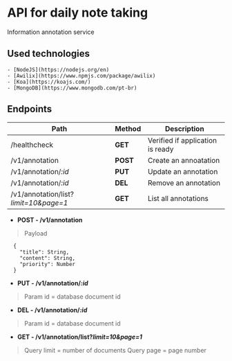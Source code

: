 # API for daily note taking

Information annotation service

## Used technologies
    - [NodeJS](https://nodejs.org/en)
    - [Awilix](https://www.npmjs.com/package/awilix)
    - [Koa](https://koajs.com/)
    - [MongoDB](https://www.mongodb.com/pt-br)

## Endpoints

|Path|Method|Description|
|---|---|---|
|/healthcheck|**GET**|Verified if application is ready|
|/v1/annotation|**POST**|Create an annoatation|
|/v1/annotation/_:id_|**PUT**|Update an annotation|
|/v1/annotation/_:id_|**DEL**|Remove an annotation|
|/v1/annotation/list?_limit=10&page=1_|**GET**|List all annotations|

  - **POST - /v1/annotation**
  > Payload
  ```
    { 
      "title": String,
      "content": String,
      "priority": Number
    }
  ```

  - **PUT - /v1/annotation/_:id_**
  > Param id = database document id
  
  - **DEL - /v1/annotation/_:id_**
  > Param id = database document id

  - **GET - /v1/annotation/list?_limit=10&page=1_**
  > Query limit = number of documents
  > Query page = page number
